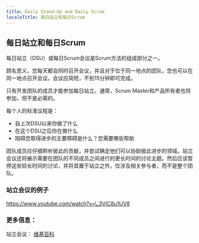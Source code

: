 ```yaml
---
title: Daily Stand-Up and Daily Scrum
localeTitle: 每日站立和每日Scrum
---
```

## 每日站立和每日Scrum

每日站立（DSU）或每日Scrum会议是Scrum方法的组成部分之一。

顾名思义，您每天都会同时召开会议，并且对于位于同一地点的团队，您也可以在同一地点召开会议。会议应简短，不到15分钟即可完成。

只有开发团队的成员才能参加每日站立。通常，Scrum Master和产品所有者也将参加，但不是必需的。

每个人的标准议程是：

*   自上次DSU以来你做了什么
*   在这个DSU之后你在做什么
*   阻碍您取得进步的主要障碍是什么？您需要哪些帮助

团队成员应仔细聆听彼此的贡献，并尝试确定他们可以协助彼此进步的领域。站立会议还将展示需要在团队的不同成员之间进行的更长时间的讨论主题。然后应该暂停这些较长时间的讨论，并将其置于站立之外，仅涉及相关参与者，而不是整个团队。

### 站立会议的例子

https://www.youtube.com/watch?v=\_3VIC8u1UV8

### 更多信息：

站立会议： [维基百科](https://en.wikipedia.org/wiki/Stand-up_meeting)